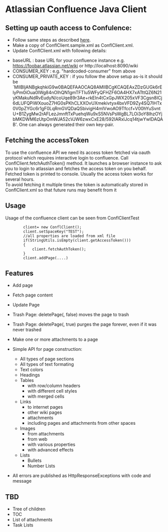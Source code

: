 # Atlassian Confluence Java Client

## Setting up oauth access to Confulence:
* Follow same steps as described [here](https://developer.atlassian.com/jiradev/jira-apis/jira-rest-apis/jira-rest-api-tutorials/jira-rest-api-example-oauth-authentication#JIRARESTAPIExample-OAuthauthentication-step1Step1:ConfiguringJIRA).
* Make a copy of ConflClient.sample.xml as ConflClient.xml.  
* Update ConflClient.xml with following details:
 - baseURL : base URL for your confluence instance e.g. https://foobar.atlassian.net/wiki or http://localhost:8090/wiki
 - CONSUMER_KEY : e.g. "hardcoded-consumer" from above
 - CONSUMER_PRIVATE_KEY : if you follow the above setup as-is it should be 
`MIIBIjANBgkqhkiG9w0BAQEFAAOCAQ8AMIIBCgKCAQEAxZDzGUGk6rElyPm0iOua0lWg84nOlhQN1gmTFTIu5WFyQFHZF6OA4HX7xATttQZ6N21yKMakuNdRvEudyN/coUqe89r3Ae+rkEIn4tCxGpJWX205xVF3Cgsn8ICj6dLUFQPiWXouoZ7HG0sPKhCLXXOvUXmekivtyx4bxVFD9Zy4SQ7IHTx0V0pZYGc6r1gF0LqRmGVQDaQSbivigH4mlVwoAO9Tfccf+V00hYuSvntU+B1ZygMw2rAFLezJmnftTxPuehqWu9xS5NVsPsWgBL7LOi3oY8lhzOYjbMKDWM6zUtpOmWJA52cVJW6zwxCxE28/592IARxlJcq14tjwYwIDAQAB'. One can always generated their own key-pair.

## Fetching the accessToken
To use the confluence API we need its access token fetched via oauth protocol which requires interactive login to confluence.
Call ConflClient.fetchAuthToken() method. It launches a browser instance to ask you to login to atlassian and fetches the access token on you behalf. 
Fetched token is printed to console. Usually the access token works for several hours.   
To avoid fetching it multiple times the token is automatically stored in ConflClient.xml so that future runs may benefit from it


## Usage 
Usage of the confluence client can be seen from  ConflClientTest
```
		client= new ConflClient();
		client.setSpaceKey("TEST");
		//all properties are loaded from xml file
		if(StringUtils.isEmpty(client.getAccessToken()))
		{
			client.fetchAuthToken();
		}
		client.addPage(....)
```

## Features
* Add page
* Fetch page content
* Update Page
* Trash Page: deletePage(<page id>, false) moves the page to trash
* Trash Page: deletePage(<page id>, true) purges the page forever, even if it was never trashed 
* Make one or more attachments to a page
* Simple API for page construction:
  - All types of page sections 
  - All types of text formating
  - Text colors
  - Headings
  - Tables
  	- with row/column headers
  	- with different cell styles
  	- with merged cells
  - Links
    - to internet pages
    - other wiki pages 
    - attachments
    - including pages and attachments from other spaces
  - Images
    - from attachments
    - from web
    - with various properties
    - with advanced effects
  - Lists
    - Bullets
    - Number Lists
  
* All errors are published as HttpResponseExceptions with code and message 

## TBD
* Tree of children
* TOC
* List of attachments
* Task Lists



 
  